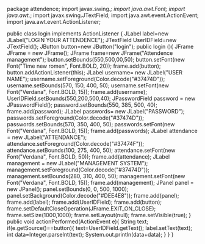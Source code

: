 package attendence;
import javax.swing.*;
import java.awt.Font;
import java.awt.*;
import javax.swing.JTextField;
import java.awt.event.ActionEvent;
import java.awt.event.ActionListener;

public class login  implements ActionListener {
    JLabel label=new JLabel("LOGIN YOUR ATTENDENCE");
    JTextField UserIDField=new JTextField();
    JButton button=new JButton("login");
    public login (){
        JFrame JFrame = new JFrame();
        JFrame frame=new JFrame("Attendence management");
 button.setBounds(550,500,00,50);
        button.setFont(new Font("Time new romen", Font.BOLD, 20));
        frame.add(button);
        button.addActionListener(this);
        JLabel username= new JLabel("USER NAME");
        username.setForeground(Color.decode("#37474D"));
        username.setBounds(570, 150, 400, 50);
       username.setFont(new Font("Verdana", Font.BOLD, 15));
        frame.add(username);
  UserIDField.setBounds(550,200,500,40);
        JPasswordField password = new JPasswordField();
        password.setBounds(550, 385, 500, 40);
        frame.add(password);
        JLabel passwords= new JLabel("PASSWORD");
        passwords.setForeground(Color.decode("#37474D"));
        passwords.setBounds(570, 350, 400, 50);
        passwords.setFont(new Font("Verdana", Font.BOLD, 15));
        frame.add(passwords);
        JLabel attendance = new JLabel("ATTENDANCE");
        attendance.setForeground(Color.decode("#37474F"));
        attendance.setBounds(100, 275, 400, 50);
        attendance.setFont(new Font("Verdana", Font.BOLD, 50));
        frame.add(attendance);
        JLabel management = new JLabel("MANAGEMENT SYSTEM");
        management.setForeground(Color.decode("#37474D"));
        management.setBounds(280, 310, 400, 50);
        management.setFont(new Font("Verdana", Font.BOLD, 15));
        frame.add(management);
        JPanel panel = new JPanel();
        panel.setBounds(0, 0, 500, 1000);
        panel.setBackground(Color.decode("#DEE4E8"));
        frame.add(panel);
        frame.add(label);
        frame.add(UserIDField);
        frame.add(button);   frame.setDefaultCloseOperation(JFrame.EXIT_ON_CLOSE);
        frame.setSize(1000,1000);
        frame.setLayout(null);
        frame.setVisible(true);
    }
    public void actionPerformed(ActionEvent e){
        String text;
        if(e.getSource()==button){
            text=UserIDField.getText();
            label.setText(text);
            int data=Integer.parseInt(text);
            System.out.println(data+data);
        }
    }
}
